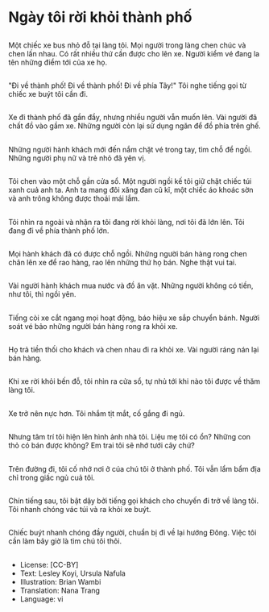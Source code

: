 # Ngày tôi rời khỏi thành phố

##
Một chiếc xe bus nhỏ đỗ tại làng tôi. Mọi người trong làng chen chúc và chen lấn nhau. Có rất nhiều thứ cần được cho lên xe. Người kiểm vé đang la tên những điểm tới của xe họ.

##
"Đi về thành phố! Đi về thành phố! Đi về phía Tây!" Tôi nghe tiếng gọi từ chiếc xe buýt tôi cần đi.

##
Xe đi thành phố đã gần đầy, nhưng nhiều người vẫn muốn lên. Vài người đã chất đồ vào gầm xe. Những người còn lại sử dụng ngăn để đồ phía trên ghế.

##
Những người hành khách mới đến nắm chặt vé trong tay, tìm chỗ để ngồi. Những người phụ nữ và trẻ nhỏ đã yên vị.

##
Tôi chen vào một chỗ gần cửa sổ. Một người ngồi kế tôi giữ chặt chiếc túi xanh cuả anh ta. Anh ta mang đôi xăng đan cũ kĩ, một chiếc áo khoác sờn và anh trông không được thoái mái lắm.

##
Tôi nhìn ra ngoài và nhận ra tôi đang rời khỏi làng, nơi tôi đã lớn lên. Tôi đang đi về phía thành phố lớn.

##
Mọi hành khách đã có được chỗ ngồi. Những người bán hàng rong chen chân lên xe để rao hàng, rao lên những thứ họ bán. Nghe thật vui tai.

##
Vài người hành khách mua nước và đồ ăn vặt. Những người không có tiền, như tôi, thì ngồi yên.

##
Tiếng còi xe cắt ngang mọi hoạt động, báo hiệu xe sắp chuyển bánh. Người soát vé bảo những người bán hàng rong ra khỏi xe.

##
Họ trả tiền thối cho khách và chen nhau đi ra khỏi xe. Vài người ráng nán lại bán hàng.

##
Khi xe rời khỏi bến đỗ, tôi nhìn ra cửa sổ, tự nhủ tới khi nào tôi được về thăm làng tôi.

##
Xe trở nên nực hơn. Tôi nhắm tịt mắt, cố gắng đi ngủ.

##
Nhưng tâm trí tôi hiện lên hình ảnh nhà tôi. Liệu mẹ tôi có ổn? Những con thỏ có bán được không? Em trai tôi sẽ nhớ tưới cây chứ?

##
Trên đường đi, tôi cố nhớ nơi ở cúa chú tôi ở thành phố. Tôi vẫn lẩm bẩm địa chỉ trong giấc ngủ cuả tôi.

##
Chín tiếng sau, tôi bật dậy bởi tiếng gọi khách cho chuyến đi trở về làng tôi. Tôi nhanh chóng vác túi và ra khỏi xe buýt.

##
Chiếc buýt nhanh chóng đầy người, chuẩn bị đi về lại hướng Đông. Việc tôi cần làm bây giờ là tìm chú tôi thôi.

##
* License: [CC-BY]
* Text: Lesley Koyi, Ursula Nafula
* Illustration: Brian Wambi
* Translation: Nana Trang
* Language: vi
